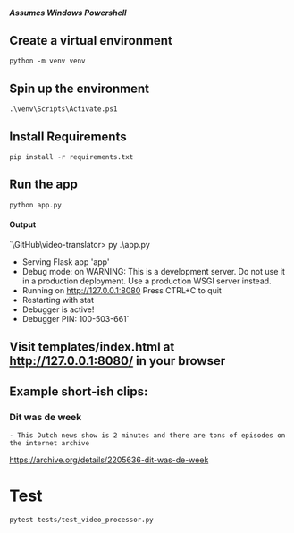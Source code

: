 ##### Assumes Windows Powershell

## Create a virtual environment
`python -m venv venv`

## Spin up the environment
`.\venv\Scripts\Activate.ps1`

## Install Requirements
`pip install -r requirements.txt`

## Run the app
`python app.py`

#### Output
`\GitHub\video-translator> py .\app.py
 * Serving Flask app 'app'
 * Debug mode: on
WARNING: This is a development server. Do not use it in a production deployment. Use a production WSGI server instead.  
 * Running on http://127.0.0.1:8080
Press CTRL+C to quit
 * Restarting with stat
 * Debugger is active!
 * Debugger PIN: 100-503-661`

 ## Visit templates/index.html at http://127.0.0.1:8080/ in your browser

 ## Example short-ish clips:
 ### Dit was de week
    - This Dutch news show is 2 minutes and there are tons of episodes on the internet archive
  https://archive.org/details/2205636-dit-was-de-week

  # Test
  `pytest tests/test_video_processor.py`
